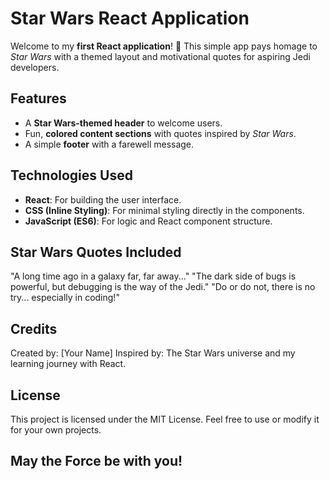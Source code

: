 # Star Wars React Application

Welcome to my **first React application**! 🚀 This simple app pays homage to _Star Wars_ with a themed layout and motivational quotes for aspiring Jedi developers.

## Features

- A **Star Wars-themed header** to welcome users.
- Fun, **colored content sections** with quotes inspired by _Star Wars_.
- A simple **footer** with a farewell message.

## Technologies Used

- **React**: For building the user interface.
- **CSS (Inline Styling)**: For minimal styling directly in the components.
- **JavaScript (ES6)**: For logic and React component structure.

## Star Wars Quotes Included

"A long time ago in a galaxy far, far away..."
"The dark side of bugs is powerful, but debugging is the way of the Jedi."
"Do or do not, there is no try... especially in coding!"

## Credits

Created by: [Your Name]
Inspired by: The Star Wars universe and my learning journey with React.

## License

This project is licensed under the MIT License. Feel free to use or modify it for your own projects.

## May the Force be with you!
